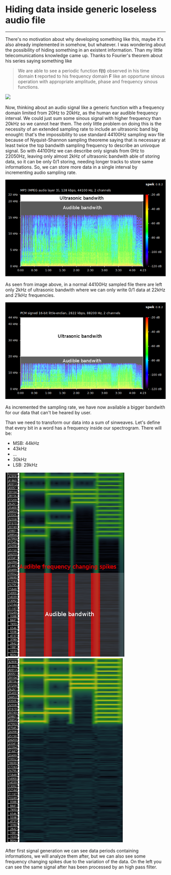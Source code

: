 # Hiding data inside  generic loseless audio file
___
There's no motivation about why developing something like this, maybe it's also already implemented in somehow, but whatever.
I was wondering about the possibility of hiding something in an existent information.
Than my little telecomunications knowledge came up.
Thanks to Fourier's theorem about his series saying something like

> We are able to see a periodic function **f(t)** observed in his time domain **t** reported to his frequency domain **F** like an opportune sinous operation with appropriate amplitude, phase and frequency sinous functions.

![](http://www.math.harvard.edu/archive/21b_fall_03/fourier/approximation.gif)

Now, thinking about an audio signal like a generic function with a frequency domain limited from 20Hz to 20kHz, as the human ear audible frequency interval.
We could just sum some sinous signal with higher frequency than 20kHz so we cannot hear them.
The only little problem on doing this is the necessity of an extended sampling rate to include an ultrasonic band big enought: that's the impossibility to use standard 44100Hz sampling wav file because of Nyquist-Shannon sampling theoreme saying that is necessary at least twice the top bandwith sampling frequency to describe an univoque signal.
So with 44100Hz we can describe only signals from 0Hz to 22050Hz, leaving only almost 2kHz of ultrasonic bandwith able of storing data, so it can be only 0/1 storing, needing longer tracks to store same informations.
So, we can store more data in a single interval by incrementing audio sampling rate.

![](images/44100_spectrum.png)

As seen from image above, in a normal 44100Hz sampled file there are left only 2kHz of ultrasonic bandwith where we can only write 0/1 data at 22kHz and 21kHz frequencies.

![](images/88200_spectrum.png)

As incremented the sampling rate, we have now available a bigger bandwith for our data that can't be heared by user.

Than we need to transform our data into a sum of sinweaves.
Let's define that every bit in a word has a frequency inside our spectrogram.
There will be:
* MSB: 44kHz
* 43kHz
* ...
* 30kHz
* LSB: 29kHz

![](images/data_spectrum_raw.png) ![](images/data_spectrum_filter.png)

After first signal generation we can see data periods containing informations, we will analyze them after, but we can also see some frequency changing spikes due to the variation of the data.
On the left you can see the same signal after has been processed by an high pass filter.
